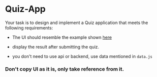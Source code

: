 
# Quiz-App

Your task is to design and implement a Quiz application that meets the following requirements:

- The UI should resemble the example shown [here](https://utfs.io/f/032c6baa-e76a-4e26-b6b2-f6a105c15f03-pym7du.webm)

- display the result after submitting the quiz.

- you don't need to use api or backend, use data mentioned in `data.js`


### Don't copy UI as it is, only take reference from it.